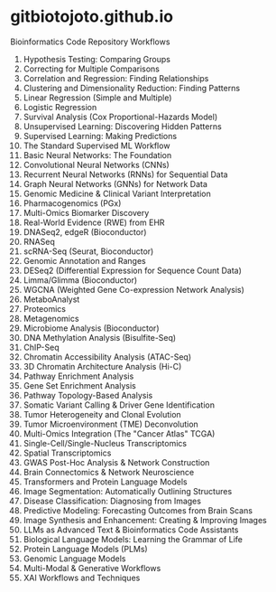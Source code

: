 # gitbiotojoto.github.io
Bioinformatics Code Repository
Workflows
1. Hypothesis Testing: Comparing Groups
2. Correcting for Multiple Comparisons
3. Correlation and Regression: Finding Relationships
4. Clustering and Dimensionality Reduction: Finding Patterns
5. Linear Regression (Simple and Multiple)
6. Logistic Regression
7. Survival Analysis (Cox Proportional-Hazards Model)
8. Unsupervised Learning: Discovering Hidden Patterns
9. Supervised Learning: Making Predictions
10. The Standard Supervised ML Workflow
11. Basic Neural Networks: The Foundation
12. Convolutional Neural Networks (CNNs)
13. Recurrent Neural Networks (RNNs) for Sequential Data
14. Graph Neural Networks (GNNs) for Network Data
15. Genomic Medicine & Clinical Variant Interpretation
16. Pharmacogenomics (PGx)
17. Multi-Omics Biomarker Discovery
18. Real-World Evidence (RWE) from EHR
19. DNASeq2, edgeR (Bioconductor)
20. RNASeq
21. scRNA-Seq (Seurat, Bioconductor)
22. Genomic Annotation and Ranges
23. DESeq2 (Differential Expression for Sequence Count Data)
24. Limma/Glimma (Bioconductor)
25. WGCNA (Weighted Gene Co-expression Network Analysis)
26. MetaboAnalyst
27. Proteomics
28. Metagenomics
29. Microbiome Analysis (Bioconductor)
30. DNA Methylation Analysis (Bisulfite-Seq)
31. ChIP-Seq
32. Chromatin Accessibility Analysis (ATAC-Seq)
33. 3D Chromatin Architecture Analysis (Hi-C)
34. Pathway Enrichment Analysis
35. Gene Set Enrichment Analysis
36. Pathway Topology-Based Analysis
37. Somatic Variant Calling & Driver Gene Identification
38. Tumor Heterogeneity and Clonal Evolution
39. Tumor Microenvironment (TME) Deconvolution
40. Multi-Omics Integration (The "Cancer Atlas" TCGA)
41. Single-Cell/Single-Nucleus Transcriptomics
42. Spatial Transcriptomics
43. GWAS Post-Hoc Analysis & Network Construction
44. Brain Connectomics & Network Neuroscience
45. Transformers and Protein Language Models
46. Image Segmentation: Automatically Outlining Structures
47. Disease Classification: Diagnosing from Images
48. Predictive Modeling: Forecasting Outcomes from Brain Scans
49. Image Synthesis and Enhancement: Creating & Improving Images
50. LLMs as Advanced Text & Bioinformatics Code Assistants
51. Biological Language Models: Learning the Grammar of Life
52. Protein Language Models (PLMs)
53. Genomic Language Models
54. Multi-Modal & Generative Workflows
55. XAI Workflows and Techniques
